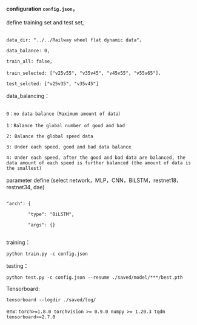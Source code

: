 #### configuration `config.json`，

define training set and test set,

```

data_dir: "../../Railway wheel flat dynamic data"，

data_balance: 0,

train_all: false,

train_selected: ["v25v55", "v35v45", "v45v55", "v55v65"]，

test_selcted: ["v25v35", "v35v45"]

```

data_balancing：
```

0：no data balance（Maximum amount of data）

1：Balance the global number of good and bad

2: Balance the global speed data

3: Under each speed, good and bad data balance

4: Under each speed, after the good and bad data are balanced, the data amount of each speed is further balanced (the amount of data is the smallest)

```


parameter define (select network，MLP，CNN，BiLSTM，restnet18，restnet34, dae)
```

"arch": {

        "type": "BiLSTM",
        
        "args": {}
        
```



training：

`python train.py -c config.json`

testing：

`python test.py -c config.json --resume ./saved/model/***/best.pth`


Tensorboard:

`tensorboard --logdir ./saved/log/`

env:
`
torch>=1.8.0
torchvision >= 0.9.0
numpy >= 1.20.3
tqdm
tensorboard>=2.7.0
`
